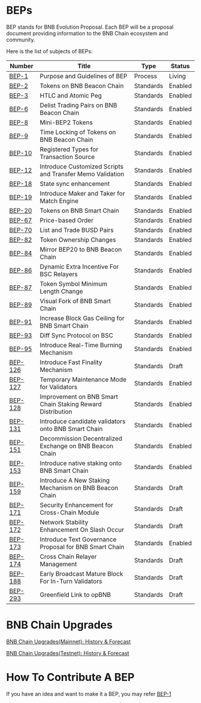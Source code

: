 # BEPs

BEP stands for BNB Evolution Proposal. Each BEP will be a proposal document providing information to the BNB Chain ecosystem and community.

Here is the list of subjects of BEPs:

| Number                       | Title                                                      | Type      | Status  |
|------------------------------|------------------------------------------------------------|-----------|---------|
| [BEP-1](./BEPs/BEP1.md)      | Purpose and Guidelines of BEP                              | Process   | Living  |
| [BEP-2](./BEPs/BEP2.md)      | Tokens on BNB Beacon Chain                                 | Standards | Enabled |
| [BEP-3](./BEPs/BEP3.md)      | HTLC and Atomic Peg                                        | Standards | Enabled |
| [BEP-6](./BEPs/BEP6.md)      | Delist Trading Pairs on BNB Beacon Chain                   | Standards | Enabled |
| [BEP-8](./BEPs/BEP8.md)      | Mini-BEP2 Tokens                                           | Standards | Enabled |
| [BEP-9](./BEPs/BEP9.md)      | Time Locking of Tokens on BNB Beacon Chain                 | Standards | Enabled |
| [BEP-10](./BEPs/BEP10.md)    | Registered Types for Transaction Source                    | Standards | Enabled |
| [BEP-12](./BEPs/BEP12.md)    | Introduce Customized Scripts and Transfer Memo Validation  | Standards | Enabled |
| [BEP-18](./BEPs/BEP18.md)    | State sync enhancement                                     | Standards | Enabled |
| [BEP-19](./BEPs/BEP19.md)    | Introduce Maker and Taker for Match Engine                 | Standards | Enabled |
| [BEP-20](./BEPs/BEP20.md)    | Tokens on BNB Smart Chain                                  | Standards | Enabled |
| [BEP-67](./BEPs/BEP67.md)    | Price-based Order                                          | Standards | Enabled |
| [BEP-70](./BEPs/BEP70.md)    | List and Trade BUSD Pairs                                  | Standards | Enabled |
| [BEP-82](./BEPs/BEP82.md)    | Token Ownership Changes                                    | Standards | Enabled |
| [BEP-84](./BEPs/BEP84.md)    | Mirror BEP20 to BNB Beacon Chain                           | Standards | Enabled |
| [BEP-86](./BEPs/BEP86.md)    | Dynamic Extra Incentive For BSC Relayers                   | Standards | Enabled |
| [BEP-87](./BEPs/BEP87.md)    | Token Symbol Minimum Length Change                         | Standards | Enabled |
| [BEP-89](./BEPs/BEP89.md)    | Visual Fork of BNB Smart Chain                             | Standards | Enabled |
| [BEP-91](./BEPs/BEP91.md)    | Increase Block Gas Ceiling for BNB Smart Chain             | Standards | Enabled |
| [BEP-93](./BEPs/BEP93.md)    | Diff Sync Protocol on BSC                                  | Standards | Enabled |
| [BEP-95](./BEPs/BEP95.md)    | Introduce Real-Time Burning Mechanism                      | Standards | Enabled |
| [BEP-126](./BEPs/BEP126.md)  | Introduce Fast Finality Mechanism                          | Standards | Draft   |
| [BEP-127](./BEPs/BEP127.md)  | Temporary Maintenance Mode for Validators                  | Standards | Enabled |
| [BEP-128](./BEPs/BEP128.md)  | Improvement on BNB Smart Chain Staking Reward Distribution | Standards | Enabled |
| [BEP-131](./BEPs/BEP131.md)  | Introduce candidate validators onto BNB Smart Chain        | Standards | Enabled |
| [BEP-151](./BEPs/BEP151.md)  | Decommission Decentralized Exchange on BNB Beacon Chain    | Standards | Enabled |
| [BEP-153](./BEPs/BEP153.md)  | Introduce native staking onto BNB Smart Chain              | Standards | Enabled |
| [BEP-159](./BEPs/BEP159.md)  | Introduce A New Staking Mechanism on BNB Beacon Chain      | Standards | Draft   |
| [BEP-171](./BEPs/BEP171.md)  | Security Enhancement for Cross-Chain Module                | Standards | Draft   |
| [BEP-172](./BEPs/BEP172.md)  | Network Stability Enhancement On Slash Occur               | Standards | Draft   |
| [BEP-173](./BEPs/BEP173.md)  | Introduce Text Governance Proposal for BNB Smart Chain     | Standards | Enabled |
| [BEP-174](./BEPs/BEP174.md)  | Cross Chain Relayer Management                             | Standards | Draft   |
| [BEP-188](./BEPs/BEP188.md)  | Early Broadcast Mature Block For In-Turn Validators        | Standards | Draft   |
| [BEP-293](./BEPs/BEP-293.md) | Greenfield Link to opBNB                                   | Standards | Draft   |

# BNB Chain Upgrades
[BNB Chain Upgrades(Mainnet): History & Forecast](https://forum.bnbchain.org/t/bnb-chain-upgrades-mainnet/936)

[BNB Chain Upgrades(Testnet): History & Forecast](https://forum.bnbchain.org/t/bnb-chain-upgrades-testnet/934)


# How To Contribute A BEP
If you have an idea and want to make it a BEP, you may refer [BEP-1](BEP1.md)
